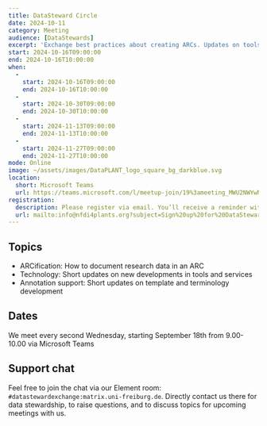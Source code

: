```yaml
---
title: DataSteward Circle
date: 2024-10-11
category: Meeting
audience: [DataStewards]
excerpt: 'Exchange best practices about creating ARCs. Updates on tools and services as well as annotation support, that will make your work as Data Stewards easier.'
start: 2024-10-16T09:00:00
end: 2024-10-16T10:00:00
when:
  -
    start: 2024-10-16T09:00:00
    end: 2024-10-16T10:00:00
  -
    start: 2024-10-30T09:00:00
    end: 2024-10-30T10:00:00
  -
    start: 2024-11-13T09:00:00
    end: 2024-11-13T10:00:00
  -
    start: 2024-11-27T09:00:00
    end: 2024-11-27T10:00:00
mode: Online
image: ~/assets/images/DataPLANT_logo_square_bg_darkblue.svg
location:
  short: Microsoft Teams
  url: https://teams.microsoft.com/l/meetup-join/19%3ameeting_MWU2NWYwNTYtYmY3OS00OWZkLThkM2YtNWQzMWJlODAwZWZl%40thread.v2/0?context=%7b%22Tid%22%3a%229071867c-98f0-4006-89aa-4e4fd55af39d%22%2c%22Oid%22%3a%221c9911a0-ac64-4f61-8904-9ec3eeb64f98%22%7d
registration: 
  description: Please register via email. You’ll receive a reminder with a short agenda shortly before each meeting.
  url: mailto:info@nfdi4plants.org?subject=Sign%20up%20for%20DataSteward%20Circle%20mailing%20list&body=Dear%20DataPLANT%2C%20%0A%0Aplease%20sign%20me%20up%20for%20the%20DataSteward%20Cirlce%20mailing%20list.%20
---
```


## Topics

- ARCification: How to document research data in an ARC
- Technology: Short updates on new developments in tools and services
- Annotation support: Short updates on template and terminology development

## Dates

We meet every second Wednesday, starting September 18th from 9.00-10.00 via Microsoft Teams




## Support chat

Feel free to join the chat via our Element room: `#datastewardexchange:matrix.uni-freiburg.de`. Directly contact us there for data stewardship, to raise questions, and to discuss topics for upcoming meetings with us.
